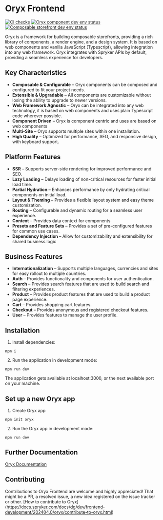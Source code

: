 # Oryx Frontend

[![CI checks](https://github.com/spryker/oryx/actions/workflows/test.yml/badge.svg)](https://github.com/spryker/oryx/actions/workflows/test.yml)
[![Oryx component dev env status](https://api.netlify.com/api/v1/badges/983ba7e1-0787-4036-a333-b1e01ef10fea/deploy-status)](https://app.netlify.com/sites/dev-oryx-components/deploys)
[![Composable storefront dev env status](https://api.netlify.com/api/v1/badges/873ecabe-76b0-4493-af27-a0d150844cae/deploy-status)](https://app.netlify.com/sites/dev-composable-storefront/deploys)

Oryx is a framework for building composable storefronts, providing a rich library of components, a render engine, and a design system. It is based on web components and vanilla JavaScript (Typescript), allowing integration into any web framework. Oryx integrates with Spryker APIs by default, providing a seamless experience for developers.

## Key Characteristics

- **Composable & Configurable** – Oryx components can be composed and configured to fit your project needs.
- **Extensible & Upgradable** – All components are customizable without losing the ability to upgrade to newer versions.
- **Web Framework Agnostic** – Oryx can be integrated into any web technology, it is based on web components and uses plain Typescript code wherever possible.
- **Component Driven** – Oryx is component centric and uses are based on web components
- **Multi-Site** – Oryx supports multiple sites within one installation.
- **High Quality** – Optimized for performance, SEO, and responsive design, with keyboard support.

## Platform Features

- **SSR** – Supports server-side rendering for improved performance and SEO.
- **Lazy Loading** – Delays loading of non-critical resources for faster initial load time.
- **Partial Hydration** – Enhances performance by only hydrating critical components on initial load.
- **Layout & Theming** – Provides a flexible layout system and easy theme customization.
- **Routing** – Configurable and dynamic routing for a seamless user experience.
- **Context** – Provides data context for components
- **Presets and Feature Sets** – Provides a set of pre-configured features for common use cases.
- **Dependency Injection** – Allow for customizability and extensibility for shared business logic

## Business Features

- **Internationalization** – Supports multiple languages, currencies and sites for easy rollout to multiple countries.
- **Auth** – Provides functionality and components for user authentication.
- **Search** – Provides search features that are used to build search and filtering experiences.
- **Product** – Provides product features that are used to build a product page experience.
- **Cart** – Provides shopping cart features.
- **Checkout** – Provides anonymous and registered checkout features.
- **User** – Provides features to manage the user profile.

## Installation

1. Install dependencies:

`npm i`

2. Run the application in development mode:

`npm run dev`

The application gets available at localhost:3000, or the next available port on your machine.

## Set up a new Oryx app

1. Create Oryx app

`npm init oryx`

2.  Run the Oryx app in development mode:

`npm run dev`

## Further Documentation

[Oryx Documentation](https://docs.spryker.com/docs/scos/dev/front-end-development/202311.0/oryx/oryx.html)

## Contributing
Contributions to Oryx Frontend are welcome and highly appreciated! That might be a PR, a resolved issue, a new idea registered on the issue tracker or other.
[How to contribute to Oryx] (https://docs.spryker.com/docs/dg/dev/frontend-development/202404.0/oryx/contribute-to-oryx.html)
